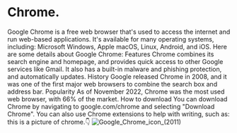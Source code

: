 # Chrome.
Google Chrome is a free web browser that's used to access the internet and run web-based applications.
It's available for many operating systems, including: Microsoft Windows, Apple macOS, Linux, Android, and iOS.
Here are some details about Google Chrome:
Features
Chrome combines its search engine and homepage, and provides quick access to other Google services like Gmail.
It also has a built-in malware and phishing protection, and automatically updates.
History
Google released Chrome in 2008, and it was one of the first major web browsers to combine the search box and address bar. 
 Popularity
As of November 2022, Chrome was the most used web browser, with 66% of the market. 
 How to download
You can download Chrome by navigating to google.com/chrome and selecting "Download Chrome". 
 You can also use Chrome extensions to help with writing, such as: 
this is a picture of chrome.👇
![Google_Chrome_icon_(2011)](https://github.com/user-attachments/assets/6226c742-e25c-48d3-ae19-1220fd37c5dc)

